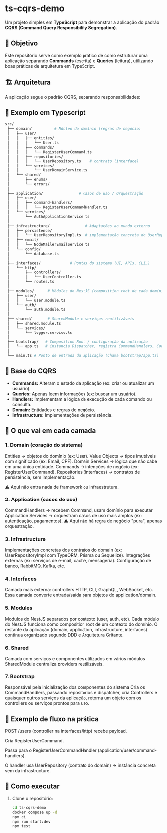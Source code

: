 # ts-cqrs-demo

Um projeto simples em **TypeScript** para demonstrar a aplicação do padrão **CQRS (Command Query Responsibility Segregation)**.

## 📌 Objetivo

Este repositório serve como exemplo prático de como estruturar uma aplicação separando **Commands** (escrita) e **Queries** (leitura), utilizando boas práticas de arquitetura em TypeScript.

## 🏗️ Arquitetura

A aplicação segue o padrão CQRS, separando responsabilidades:

## 📌 Exemplo em Typescript

```bash
src/
 ├── domain/          # Núcleo do domínio (regras de negócio)
 │   ├── user/
 │   │   ├── entities/
 │   │   │   └── User.ts
 │   │   ├── commands/
 │   │   │   └── RegisterUserCommand.ts
 │   │   ├── repositories/
 │   │   │   └── UserRepository.ts    # contrato (interface)
 │   │   └── services/
 │   │       └── UserDomainService.ts
 │   └── shared/
 │       ├── enums/
 │       └── errors/
 │
 ├── application/                # Casos de uso / Orquestração
 │   ├── user/
 │   │   ├── command-handlers/
 │   │   │   └── RegisterUserCommandHandler.ts
 │   └── services/
 │       └── AuthApplicationService.ts
 │
 ├── infrastructure/                # Adaptações ao mundo externo
 │   ├── persistence/
 │   │   └── UserRepositoryImpl.ts  # implementação concreta do UserRepository
 │   ├── email/
 │   │   └── NodeMailerEmailService.ts
 │   └── config/
 │       └── database.ts
 │
 ├── interfaces/             # Pontas do sistema (UI, APIs, CLI…)
 │   └── http/
 │       ├── controllers/
 │       │   └── UserController.ts
 │       └── routes.ts
 │
 ├── modules/      # Módulos do NestJS (composition root de cada domínio)
 │   ├── user/
 │   │   └── user.module.ts
 │   └── auth/
 │       └── auth.module.ts
 │
 ├── shared/       # SharedModule e serviços reutilizáveis
 │   ├── shared.module.ts
 │   └── services/
 │       └── logger.service.ts
 │
 ├── bootstrap/   # Composition Root / configuração da aplicação
 │   └── app.ts   # instancia Dispatcher, registra CommandHandlers, Controllers
 │
 └── main.ts # Ponto de entrada da aplicação (chama bootstrap/app.ts)
```

 ## 📌 Base do CQRS
 - **Commands:** Alteram o estado da aplicação (ex: criar ou atualizar um usuário).
- **Queries:** Apenas leem informações (ex: buscar um usuário).
- **Handlers:** Implementam a lógica de execução de cada comando ou consulta.
- **Domain:** Entidades e regras de negócio.
- **Infrastructure:** Implementações de persistência.

## 📌 O que vai em cada camada
### 1. Domain (coração do sistema)
Entities → objetos do domínio (ex: User).
Value Objects → tipos imutáveis com significado (ex: Email, CPF).
Domain Services → lógica que não cabe em uma única entidade.
Commands → intenções de negócio (ex: RegisterUserCommand).
Repositories (interfaces) → contratos de persistência, sem implementação.

⚠️ Aqui não entra nada de framework ou infraestrutura.

### 2. Application (casos de uso)
CommandHandlers → recebem Command, usam domínio para executar
Application Services → orquestram casos de uso mais amplos (ex: autenticação, pagamentos).
⚠️ Aqui não há regra de negócio "pura", apenas orquestração.

### 3. Infrastructure
Implementações concretas dos contratos do domain (ex: UserRepositoryImpl com TypeORM, Prisma ou Sequelize).
Integrações externas (ex: serviços de e-mail, cache, mensageria).
Configuração de banco, RabbitMQ, Kafka, etc.

### 4. Interfaces
Camada mais externa: controllers HTTP, CLI, GraphQL, WebSocket, etc.
Essa camada converte entrada/saída para objetos do application/domain.

### 5. Modules
Modulos do NestJS separados por contexto (user, auth, etc).
Cada módulo do NestJS funciona como composition root de um contexto do domínio.
O restante da aplicação (domain, application, infrastructure, interfaces) continua organizado segundo DDD e Arquitetura Gritante.

### 6. Shared
Camada com serviços e componentes utilizados em vários módulos
SharedModule centraliza providers reutilizáveis.

### 7. Bootstrap
Responsável pela inicialização dos componentes do sistema
Cria os CommandHandlers, passando repositórios e dispatcher, cria Controllers e quaisquer outros serviços da aplicação, retorna um objeto com os controllers ou serviços prontos para uso.

## 📌 Exemplo de fluxo na prática
POST /users (controller na interfaces/http) recebe payload.

Cria RegisterUserCommand.

Passa para o RegisterUserCommandHandler (application/user/command-handlers).

O handler usa UserRepository (contrato do domain) → instância concreta vem da infrastructure.

## 🚀 Como executar

1. Clone o repositório:
   ```bash
   cd ts-cqrs-demo
   docker compose up -d
   npm ci
   npm run start:dev
   npm test
   ```





